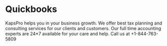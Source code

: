 # Quickbooks
KapsPro helps you in your business growth. We offer best tax planning and consulting services for our clients and customers. Our full time accounting experts are 24*7 available for your care and help. Call us at +1-844-763-5809
